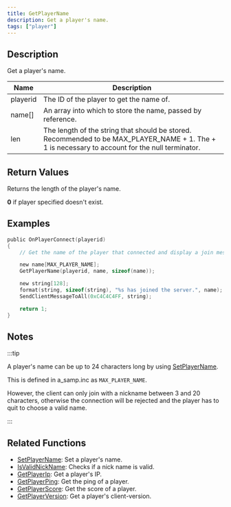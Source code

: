 ```yaml
---
title: GetPlayerName
description: Get a player's name.
tags: ["player"]
---
```


## Description

Get a player's name.

| Name     | Description                                                                                                                                     |
| -------- | ----------------------------------------------------------------------------------------------------------------------------------------------- |
| playerid | The ID of the player to get the name of.                                                                                                        |
| name[]   | An array into which to store the name, passed by reference.                                                                                     |
| len      | The length of the string that should be stored. Recommended to be MAX_PLAYER_NAME + 1. The + 1 is necessary to account for the null terminator. |

## Return Values

Returns the length of the player's name.

**0** if player specified doesn't exist.

## Examples

```c
public OnPlayerConnect(playerid)
{
    // Get the name of the player that connected and display a join message to other players

    new name[MAX_PLAYER_NAME];
    GetPlayerName(playerid, name, sizeof(name));

    new string[128];
    format(string, sizeof(string), "%s has joined the server.", name);
    SendClientMessageToAll(0xC4C4C4FF, string);

    return 1;
}
```

## Notes

:::tip

A player's name can be up to 24 characters long by using [SetPlayerName](SetPlayerName).

This is defined in a_samp.inc as `MAX_PLAYER_NAME`.

However, the client can only join with a nickname between 3 and 20 characters, otherwise the connection will be rejected and the player has to quit to choose a valid name.

:::

## Related Functions

- [SetPlayerName](SetPlayerName): Set a player's name.
- [IsValidNickName](IsValidNickName): Checks if a nick name is valid.
- [GetPlayerIp](GetPlayerIp): Get a player's IP.
- [GetPlayerPing](GetPlayerPing): Get the ping of a player.
- [GetPlayerScore](GetPlayerScore): Get the score of a player.
- [GetPlayerVersion](GetPlayerVersion): Get a player's client-version.
